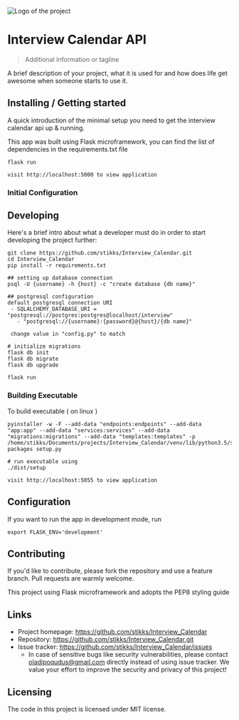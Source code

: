 ![Logo of the project](https://raw.githubusercontent.com/jehna/readme-best-practices/master/sample-logo.png)

# Interview Calendar API
> Additional information or tagline

A brief description of your project, what it is used for and how does life get
awesome when someone starts to use it.

## Installing / Getting started

A quick introduction of the minimal setup you need to get the interview calendar api up & running.

This app was built using Flask microframework, you can find the list of dependencies in the requirements.txt file

```shell
flask run

visit http://localhost:5000 to view application
```

### Initial Configuration

## Developing

Here's a brief intro about what a developer must do in order to start developing
the project further:

```shell
git clone https://github.com/stikks/Interview_Calendar.git
cd Interview_Calendar
pip install -r requirements.txt

## setting up database connection
psql -U {username} -h {host} -c "create database {db name}"

## postgresql configuration
default postgresql connection URI
 - SQLALCHEMY_DATABASE_URI = "postgresql://postgres:postgres@localhost/interview"
   - "postgresql://{username}:{password}@{host}/{db name}"

 change value in "config.py" to match

# initialize migrations
flask db init
flask db migrate
flask db upgrade

flask run
```

### Building Executable

To build executable ( on linux )

```shell
pyinstaller -w -F --add-data "endpoints:endpoints" --add-data "app:app" --add-data "services:services" --add-data "migrations:migrations" --add-data "templates:templates" -p /home/stikks/Documents/projects/Interview_Calendar/venv/lib/python3.5/site-packages setup.py

# run executable using
./dist/setup

visit http://localhost:5055 to view application
```

## Configuration

If you want to run the app in development mode, run
```shell
export FLASK_ENV='development'
```
## Contributing

If you'd like to contribute, please fork the repository and use a feature
branch. Pull requests are warmly welcome.

This project using Flask microframework and adopts the PEP8 styling guide

## Links

- Project homepage: https://github.com/stikks/Interview_Calendar
- Repository: https://github.com/stikks/Interview_Calendar.git
- Issue tracker: https://github.com/stikks/Interview_Calendar/issues
  - In case of sensitive bugs like security vulnerabilities, please contact
    oladipoqudus@gmail.com directly instead of using issue tracker. We value your effort
    to improve the security and privacy of this project!

## Licensing

The code in this project is licensed under MIT license.
